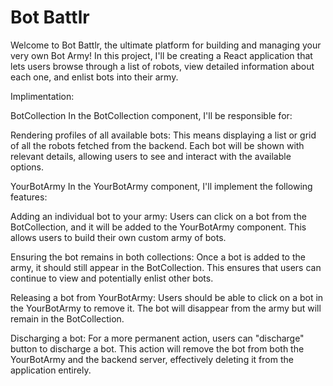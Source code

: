 # Bot Battlr

Welcome to Bot Battlr, the ultimate platform for building and managing your very own Bot Army! In this project, I'll be creating a React application that lets users browse through a list of robots, view detailed information about each one, and enlist bots into their army.

Implimentation:

BotCollection
In the BotCollection component, I'll be responsible for:

Rendering profiles of all available bots: This means displaying a list or grid of all the robots fetched from the backend. Each bot will be shown with relevant details, allowing users to see and interact with the available options.

YourBotArmy
In the YourBotArmy component, I'll implement the following features:

Adding an individual bot to your army: Users can click on a bot from the BotCollection, and it will be added to the YourBotArmy component. This allows users to build their own custom army of bots.

Ensuring the bot remains in both collections: Once a bot is added to the army, it should still appear in the BotCollection. This ensures that users can continue to view and potentially enlist other bots.

Releasing a bot from YourBotArmy: Users should be able to click on a bot in the YourBotArmy to remove it. The bot will disappear from the army but will remain in the BotCollection.

Discharging a bot: For a more permanent action, users can "discharge" button to discharge a bot. This action will remove the bot from both the YourBotArmy and the backend server, effectively deleting it from the application entirely.

